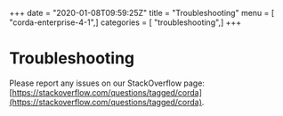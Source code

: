 +++
date = "2020-01-08T09:59:25Z"
title = "Troubleshooting"
menu = [ "corda-enterprise-4-1",]
categories = [ "troubleshooting",]
+++


# Troubleshooting

Please report any issues on our StackOverflow page: [https://stackoverflow.com/questions/tagged/corda](https://stackoverflow.com/questions/tagged/corda).


